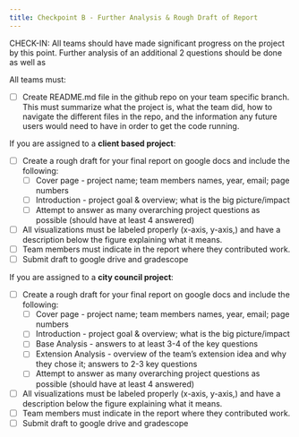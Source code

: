 ```yaml
---
title: Checkpoint B - Further Analysis & Rough Draft of Report 
---
```


CHECK-IN: All teams should have made significant progress on the project by this point. Further analysis of an additional 2 questions should be done as well as 

All teams must:
- [ ] Create README.md file in the github repo on your team specific branch. This must summarize what the project is, what the team did, how to navigate the different files in the repo, and the information any future users would need to have in order to get the code running.

If you are assigned to a **client based project**:

- [ ] Create a rough draft for your final report on google docs and include the following:
  - [ ] Cover page - project name; team members names, year, email; page numbers
  - [ ] Introduction -  project goal & overview; what is the big picture/impact 
  - [ ] Attempt to answer as many overarching project questions as possible (should have at least 4 answered)
- [ ] All visualizations must be labeled properly (x-axis, y-axis,) and have a description below the figure explaining what it means. 
- [ ] Team members must indicate in the report where they contributed work. 
- [ ] Submit draft to google drive and gradescope

If you are assigned to a **city council project**:

- [ ] Create a rough draft for your final report on google docs and include the following:
    - [ ] Cover page - project name; team members names, year, email; page numbers
    - [ ] Introduction -  project goal & overview; what is the big picture/impact 
    - [ ] Base Analysis - answers to at least 3-4 of the key questions
    - [ ] Extension Analysis - overview of the team’s extension idea and why they chose it; answers to 2-3 key questions
    - [ ] Attempt to answer as many overarching project questions as possible (should have at least 4 answered)
- [ ] All visualizations must be labeled properly (x-axis, y-axis,) and have a description below the figure explaining what it means. 
- [ ] Team members must indicate in the report where they contributed work. 
- [ ] Submit draft to google drive and gradescope
